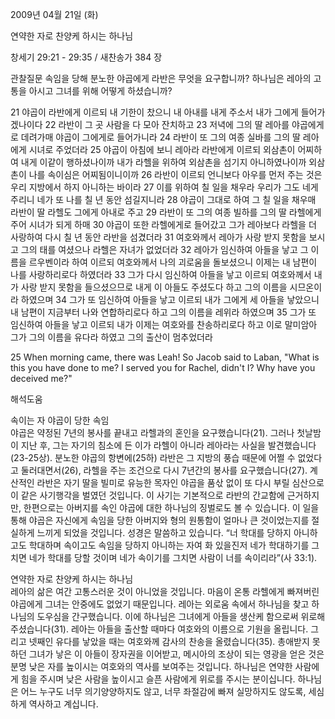 2009년 04월 21일 (화)

연약한 자로 찬양케 하시는 하나님



창세기 29:21 - 29:35 / 새찬송가 384 장


관찰질문
속임을 당해 분노한 야곱에게 라반은 무엇을 요구합니까?
하나님은 레아의 고통을 아시고 그녀를 위해 어떻게 하셨습니까?

21 야곱이 라반에게 이르되 내 기한이 찼으니 내 아내를 내게 주소서 내가 그에게 들어가겠나이다 22 라반이 그 곳 사람을 다 모아 잔치하고 23 저녁에 그의 딸 레아를 야곱에게로 데려가매 야곱이 그에게로 들어가니라 
24 라반이 또 그의 여종 실바를 그의 딸 레아에게 시녀로 주었더라 25 야곱이 아침에 보니 레아라 라반에게 이르되 외삼촌이 어찌하여 내게 이같이 행하셨나이까 내가 라헬을 위하여 외삼촌을 섬기지 아니하였나이까 외삼촌이 나를 속이심은 어찌됨이니이까 26 라반이 이르되 언니보다 아우를 먼저 주는 것은 우리 지방에서 하지 아니하는 바이라 27 이를 위하여 칠 일을 채우라 우리가 그도 네게 주리니 네가 또 나를 칠 년 동안 섬길지니라 28 야곱이 그대로 하여 그 칠 일을 채우매 라반이 딸 라헬도 그에게 아내로 주고 29 라반이 또 그의 여종 빌하를 그의 딸 라헬에게 주어 시녀가 되게 하매 30 야곱이 또한 라헬에게로 들어갔고 그가 레아보다 라헬을 더 사랑하여 다시 칠 년 동안 라반을 섬겼더라 31 여호와께서 레아가 사랑 받지 못함을 보시고 그의 태를 여셨으나 라헬은 자녀가 없었더라 32 레아가 임신하여 아들을 낳고 그 이름을 르우벤이라 하여 이르되 여호와께서 나의 괴로움을 돌보셨으니 이제는 내 남편이 나를 사랑하리로다 하였더라 33 그가 다시 임신하여 아들을 낳고 이르되 여호와께서 내가 사랑 받지 못함을 들으셨으므로 내게 이 아들도 주셨도다 하고 그의 이름을 시므온이라 하였으며 34 그가 또 임신하여 아들을 낳고 이르되 내가 그에게 세 아들을 낳았으니 내 남편이 지금부터 나와 연합하리로다 하고 그의 이름을 레위라 하였으며 35 그가 또 임신하여 아들을 낳고 이르되 내가 이제는 여호와를 찬송하리로다 하고 이로 말미암아 그가 그의 이름을 유다라 하였고 그의 출산이 멈추었더라

25 When morning came, there was Leah! So Jacob said to Laban, "What is this you have done to me? I served you for Rachel, didn't I? Why have you deceived me?"

해석도움





속이는 자 야곱이 당한 속임  
야곱은 약정된 7년의 봉사를 끝내고 라헬과의 혼인을 요구했습니다(21). 그러나 첫날밤이 지난 후, 그는 자기의 침소에 든 이가 라헬이 아니라 레아라는 사실을 발견했습니다(23-25상). 분노한 야곱의 항변에(25하) 라반은 그 지방의 풍습 때문에 어쩔 수 없었다고 둘러대면서(26), 라헬을 주는 조건으로 다시 7년간의 봉사를 요구했습니다(27). 계산적인 라반은 자기 딸을 빌미로 유능한 목자인 야곱을 품삯 없이 또 다시 부릴 심산으로 이 같은 사기행각을 벌였던 것입니다. 이 사기는 기본적으로 라반의 간교함에 근거하지만, 한편으로는 아버지를 속인 야곱에 대한 하나님의 징벌로도 볼 수 있습니다. 이 일을 통해 야곱은 자신에게 속임을 당한 아버지와 형의 원통함이 얼마나 큰 것이었는지를 절실하게 느끼게 되었을 것입니다. 성경은 말씀하고 있습니다. “너 학대를 당하지 아니하고도 학대하며 속이고도 속임을 당하지 아니하는 자여 화 있을진저 네가 학대하기를 그치면 네가 학대를 당할 것이며 네가 속이기를 그치면 사람이 너를 속이리라”(사 33:1).            

연약한 자로 찬양케 하시는 하나님  
레아의 삶은 여간 고통스러운 것이 아니었을 것입니다. 마음이 온통 라헬에게 빠져버린 야곱에게 그녀는 안중에도 없었기 때문입니다. 레아는 외로움 속에서 하나님을 찾고 하나님의 도우심을 간구했습니다. 이에 하나님은 그녀에게 아들을 생산케 함으로써 위로해주셨습니다(31). 레아는 아들을 출산할 때마다 여호와의 이름으로 기원을 올립니다. 그리고 넷째인 유다를 낳았을 때는 여호와께 감사의 찬송을 올렸습니다(35). 총애받지 못하던 그녀가 낳은 이 아들이 장자권을 이어받고, 메시아의 조상이 되는 영광을 얻은 것은 분명 낮은 자를 높이시는 여호와의 역사를 보여주는 것입니다. 하나님은 연약한 사람에게 힘을 주시며 낮은 사람을 높이시고 슬픈 사람에게 위로를 주시는 분이십니다. 하나님은 어느 누구도 너무 의기양양하지도 않고, 너무 좌절감에 빠져 실망하지도 않도록, 세심하게 역사하고 계십니다.
